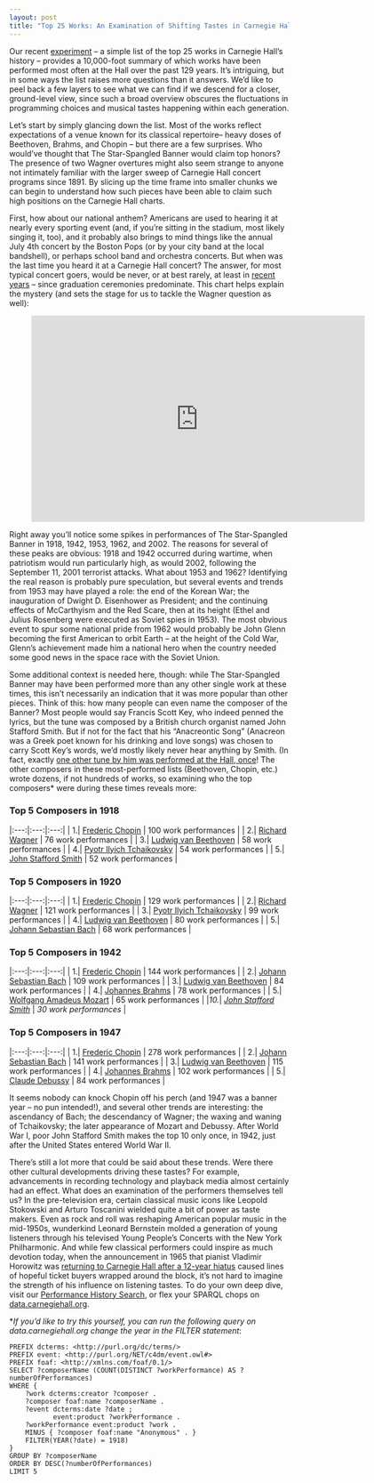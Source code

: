 ```yaml
---
layout: post
title: "Top 25 Works: An Examination of Shifting Tastes in Carnegie Hall Audiences"
---
```



Our recent <a href="https://carnegiehall.github.io/datalab/experiments/chdl-0009.html" target="_blank">experiment</a> – a simple list of the top 25 works in Carnegie Hall’s history – provides a 10,000-foot summary of which works have been performed most often at the Hall over the past 129 years. It’s intriguing, but in some ways the list raises more questions than it answers. We’d like to peel back a few layers to see what we can find if we descend for a closer, ground-level view, since such a broad overview obscures the fluctuations in programming choices and musical tastes happening within each generation.

Let’s start by simply glancing down the list. Most of the works reflect expectations of a venue known for its classical repertoire– heavy doses of Beethoven, Brahms, and Chopin – but there are a few surprises. Who would’ve thought that The Star-Spangled Banner would claim top honors? The presence of two Wagner overtures might also seem strange to anyone not intimately familiar with the larger sweep of Carnegie Hall concert programs since 1891. By slicing up the time frame into smaller chunks we can begin to understand how such pieces have been able to claim such high positions on the Carnegie Hall charts.

First, how about our national anthem? Americans are used to hearing it at nearly every sporting event (and, if you’re sitting in the stadium, most likely singing it, too), and it probably also brings to mind things like the annual July 4th concert by the Boston Pops (or by your city band at the local bandshell), or perhaps school band and orchestra concerts. But when was the last time you heard it at a Carnegie Hall concert? The answer, for most typical concert goers, would be never, or at best rarely, at least in <a href="https://www.carnegiehall.org/About/History/Performance-History-Search?q=&dex=prod_PHS_Newest_First&cmp=John%20Stafford%20Smith_&w=The%20Star%20Spangled%20Banner_" target="_blank">recent years</a> – since graduation ceremonies predominate. This chart helps explain the mystery (and sets the stage for us to tackle the Wagner question as well):

<figure class="chart_container">
  <iframe
  width="600" height="371" seamless frameborder="0" scrolling="no" src="https://docs.google.com/spreadsheets/d/e/2PACX-1vTgkzPxE7LCVuzWxZ40_jKDzvyn2-5LMr_NVBN_RncRANEbh1965RUpzSNGV-AANF25UJp01FnmGxVG/pubchart?oid=679254105&amp;format=interactive">
  </iframe>
</figure>

Right away you’ll notice some spikes in performances of The Star-Spangled Banner in 1918, 1942, 1953, 1962, and 2002. The reasons for several of these peaks are obvious: 1918 and 1942 occurred during wartime, when patriotism would run particularly high, as would 2002, following the September 11, 2001 terrorist attacks. What about 1953 and 1962? Identifying the real reason is probably pure speculation, but several events and trends from 1953 may have played a role: the end of the Korean War; the inauguration of Dwight D. Eisenhower as President; and the continuing effects of McCarthyism and the Red Scare, then at its height (Ethel and Julius Rosenberg were executed as Soviet spies in 1953). The most obvious event to spur some national pride from 1962 would probably be John Glenn becoming the first American to orbit Earth – at the height of the Cold War, Glenn’s achievement made him a national hero when the country needed some good news in the space race with the Soviet Union.

Some additional context is needed here, though: while The Star-Spangled Banner may have been performed more than any other single work at these times, this isn’t necessarily an indication that it was more popular than other pieces. Think of this: how many people can even name the composer of the Banner? Most people would say Francis Scott Key, who indeed penned the lyrics, but the tune was composed by a British church organist named John Stafford Smith. But if not for the fact that his “Anacreontic Song” (Anacreon was a Greek poet known for his drinking and love songs) was chosen to carry Scott Key’s words, we’d mostly likely never hear anything by Smith. (In fact, exactly <a href="https://www.carnegiehall.org/About/History/Performance-History-Search?q=&dex=prod_PHS&cmp=John%20Stafford%20Smith_&w=Flora%20now%20calleth%20forth%20each%20flower_" target="_blank">one other tune by him was performed at the Hall, once</a>! The other composers in these most-performed lists (Beethoven, Chopin, etc.) wrote dozens, if not hundreds of works, so examining who the top composers* were during these times reveals more:

### Top 5 Composers in 1918 ###

|:---:|:---:|:---:|
| 1.| <a href="https://www.carnegiehall.org/About/History/Performance-History-Search?q=&dex=prod_PHS&cmp=Frederic%20Chopin_&start=-1640977200&end=-1609441200" target="_blank">Frederic Chopin</a> | 100 work performances |
| 2.| <a href="https://www.carnegiehall.org/About/History/Performance-History-Search?q=&dex=prod_PHS&cmp=Richard%20Wagner_&start=-1640977200&end=-1609441200" target="_blank">Richard Wagner</a> | 76 work performances |
| 3.| <a href="https://www.carnegiehall.org/About/History/Performance-History-Search?q=&dex=prod_PHS&cmp=Ludwig%20van%20Beethoven_&start=-1640977200&end=-1609441200" target="_blank">Ludwig van Beethoven</a> | 58 work performances |
| 4.| <a href="https://www.carnegiehall.org/About/History/Performance-History-Search?q=&dex=prod_PHS&cmp=Pyotr%20Ilyich%20Tchaikovsky_&start=-1640977200&end=-1609441200" target="_blank">Pyotr Ilyich Tchaikovsky</a> | 54 work performances |
| 5.| <a href="https://www.carnegiehall.org/About/History/Performance-History-Search?q=&dex=prod_PHS&cmp=John%20Stafford%20Smith_&start=-1640977200&end=-1609441200" target="_blank">John Stafford Smith</a> | 52 work performances |


### Top 5 Composers in 1920 ###

|:---:|:---:|:---:|
| 1.| <a href="https://www.carnegiehall.org/About/History/Performance-History-Search?q=&dex=prod_PHS&cmp=Frederic%20Chopin_&start=-1577905200&end=-1546282800" target="_blank">Frederic Chopin</a> | 129 work performances |
| 2.| <a href="https://www.carnegiehall.org/About/History/Performance-History-Search?q=&dex=prod_PHS&cmp=Richard%20Wagner_&start=-1577905200&end=-1546282800" target="_blank">Richard Wagner</a> | 121 work performances |
| 3.| <a href="https://www.carnegiehall.org/About/History/Performance-History-Search?q=&dex=prod_PHS&cmp=Pyotr%20Ilyich%20Tchaikovsky_&start=-1577905200&end=-1546282800" target="_blank">Pyotr Ilyich Tchaikovsky</a> | 99 work performances |
| 4.| <a href="https://www.carnegiehall.org/About/History/Performance-History-Search?q=&dex=prod_PHS&cmp=Ludwig%20van%20Beethoven_&start=-1577905200&end=-1546282800" target="_blank">Ludwig van Beethoven</a> | 80 work performances |
| 5.| <a href="https://www.carnegiehall.org/About/History/Performance-History-Search?q=&dex=prod_PHS&cmp=Johann%20Sebastian%20Bach_&start=-1577905200&end=-1546282800" target="_blank">Johann Sebastian Bach</a> | 68 work performances |


### Top 5 Composers in 1942 ###

|:---:|:---:|:---:|
| 1.| <a href="https://www.carnegiehall.org/About/History/Performance-History-Search?q=&dex=prod_PHS&cmp=Frederic%20Chopin_&start=-883594800&end=-852062400" target="_blank">Frederic Chopin</a> | 144 work performances |
| 2.| <a href="https://www.carnegiehall.org/About/History/Performance-History-Search?q=&dex=prod_PHS&cmp=Johann%20Sebastian%20Bach_&start=-883594800&end=-852062400" target="_blank">Johann Sebastian Bach</a> | 109 work performances |
| 3.| <a href="https://www.carnegiehall.org/About/History/Performance-History-Search?q=&dex=prod_PHS&cmp=Ludwig%20van%20Beethoven_&start=-883594800&end=-852062400" target="_blank">Ludwig van Beethoven</a> | 84 work performances |
| 4.| <a href="https://www.carnegiehall.org/About/History/Performance-History-Search?q=&dex=prod_PHS&cmp=Johannes%20Brahms_&start=-883594800&end=-852062400" target="_blank">Johannes Brahms</a> | 78 work performances |
| 5.| <a href="https://www.carnegiehall.org/About/History/Performance-History-Search?q=&dex=prod_PHS&cmp=Wolfgang%20Amadeus%20Mozart_&start=-883594800&end=-852062400" target="_blank">Wolfgang Amadeus Mozart</a> | 65 work performances |
|<em>10.</em>| <a href="https://www.carnegiehall.org/About/History/Performance-History-Search?q=&dex=prod_PHS&cmp=John%20Stafford%20Smith_&start=-883594800&end=-852062400" target="_blank"><em>John Stafford Smith</em></a> | <em>30 work performances</em> |


### Top 5 Composers in 1947 ###

|:---:|:---:|:---:|
| 1.| <a href="https://www.carnegiehall.org/About/History/Performance-History-Search?q=&dex=prod_PHS&cmp=Frederic%20Chopin_&start=-725828400&end=-694292400" target="_blank">Frederic Chopin</a> | 278 work performances |
| 2.| <a href="https://www.carnegiehall.org/About/History/Performance-History-Search?q=&dex=prod_PHS&cmp=Johann%20Sebastian%20Bach_&start=-725828400&end=-694292400" target="_blank">Johann Sebastian Bach</a> | 141 work performances |
| 3.| <a href="https://www.carnegiehall.org/About/History/Performance-History-Search?q=&dex=prod_PHS&cmp=Ludwig%20van%20Beethoven_&start=-725828400&end=-694292400" target="_blank">Ludwig van Beethoven</a> | 115 work performances |
| 4.| <a href="https://www.carnegiehall.org/About/History/Performance-History-Search?q=&dex=prod_PHS&cmp=Johannes%20Brahms_&start=-725828400&end=-694292400" target="_blank">Johannes Brahms</a> | 102 work performances |
| 5.| <a href="https://www.carnegiehall.org/About/History/Performance-History-Search?q=&dex=prod_PHS&cmp=Claude%20Debussy_&start=-725828400&end=-694292400" target="_blank">Claude Debussy</a> | 84 work performances |


It seems nobody can knock Chopin off his perch (and 1947 was a banner year – no pun intended!), and several other trends are interesting: the ascendancy of Bach; the descendancy of Wagner; the waxing and waning of Tchaikovsky; the later appearance of Mozart and Debussy. After World War I, poor John Stafford Smith makes the top 10 only once, in 1942, just after the United States entered World War II.

There’s still a lot more that could be said about these trends. Were there other cultural developments driving these tastes? For example, advancements in recording technology and playback media almost certainly had an effect. What does an examination of the performers themselves tell us? In the pre-television era, certain classical music icons like Leopold Stokowski and Arturo Toscanini wielded quite a bit of power as taste makers. Even as rock and roll was reshaping American popular music in the mid-1950s, wunderkind Leonard Bernstein molded a generation of young listeners through his televised Young People’s Concerts with the New York Philharmonic. And while few classical performers could inspire as much devotion today, when the announcement in 1965 that pianist Vladimir Horowitz was <a href="https://www.sonyclassical.com/news/news-details/vladimir-horowitz-the-great-comeback-horowitz-at-carnegie-hall" target="_blank">returning to Carnegie Hall after a 12-year hiatus</a> caused lines of hopeful ticket buyers wrapped around the block, it’s not hard to imagine the strength of his influence on listening tastes. To do your own deep dive, visit our <a href="https://www.carnegiehall.org/About/History/Performance-History-Search" target="_blank">Performance History Search</a>, or flex your SPARQL chops on <a href="http://data.carnegiehall.org/" target="_blank">data.carnegiehall.org</a>.



*<em>If you’d like to try this yourself, you can run the following query on data.carnegiehall.org change the year in the FILTER statement</em>:<br>
```
PREFIX dcterms: <http://purl.org/dc/terms/>
PREFIX event: <http://purl.org/NET/c4dm/event.owl#>
PREFIX foaf: <http://xmlns.com/foaf/0.1/>
SELECT ?composerName (COUNT(DISTINCT ?workPerformance) AS ?numberOfPerformances)
WHERE {
    ?work dcterms:creator ?composer .
    ?composer foaf:name ?composerName .
    ?event dcterms:date ?date ;
           event:product ?workPerformance .
    ?workPerformance event:product ?work .
    MINUS { ?composer foaf:name "Anonymous" . }
    FILTER(YEAR(?date) = 1918)
}
GROUP BY ?composerName
ORDER BY DESC(?numberOfPerformances)
LIMIT 5
```

